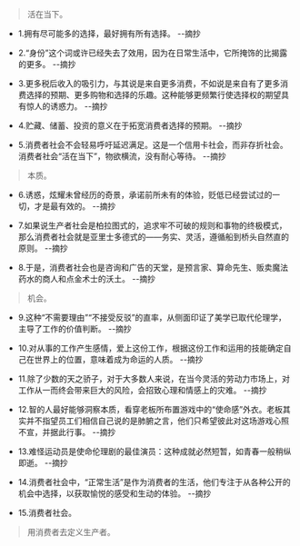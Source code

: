 >活在当下。

- 1.拥有尽可能多的选择，最好拥有所有选择。 --摘抄

- 2.“身份”这个词或许已经失去了效用，因为在日常生活中，它所掩饰的比揭露的更多。 --摘抄

- 3.更多税后收入的吸引力，与其说是来自更多消费，不如说是来自有了更多消费选择的预期、更多购物和选择的乐趣。这种能够更频繁行使选择权的期望具有惊人的诱惑力。 --摘抄

- 4.贮藏、储蓄、投资的意义在于拓宽消费者选择的预期。 --摘抄

- 5.消费者社会不会轻易呼吁延迟满足。这是一个信用卡社会，而非存折社会。消费者社会“活在当下”，物欲横流，没有耐心等待。 --摘抄

>本质。

- 6.诱惑，炫耀未曾经历的奇景，承诺前所未有的体验，贬低已经尝试过的一切，才是最有效的。 --摘抄

- 7.如果说生产者社会是柏拉图式的，追求牢不可破的规则和事物的终极模式，那么消费者社会就是亚里士多德式的——务实、灵活，遵循船到桥头自然直的原则。 --摘抄

- 8.于是，消费者社会也是咨询和广告的天堂，是预言家、算命先生、贩卖魔法药水的商人和点金术士的沃土。 --摘抄

>机会。

- 9.这种“不需要理由”“不接受反驳”的直率，从侧面印证了美学已取代伦理学，主导了工作的价值判断。 --摘抄

- 10.对从事的工作产生感情，爱上这份工作，根据这份工作和运用的技能确定自己在世界上的位置，意味着成为命运的人质。 --摘抄
  
- 11.除了少数的天之骄子，对于大多数人来说，在当今灵活的劳动力市场上，对工作从一而终会带来巨大的风险，会招致心理和情感上的灾难。 --摘抄

- 12.智的人最好能够洞察本质，看穿老板所布置游戏中的“使命感”外衣。老板其实并不指望员工们相信自己说的是肺腑之言，他们只希望彼此对这场游戏心照不宣，并据此行事。 --摘抄

- 13.难怪运动员是使命伦理剧的最佳演员：这种成就必然短暂，如青春一般稍纵即逝。 --摘抄

- 14.消费者社会中，“正常生活”是作为消费者的生活，他们专注于从各种公开的机会中选择，以获取愉悦的感受和生动的体验。 --摘抄

- 15.消费者社会。

>用消费者去定义生产者。
